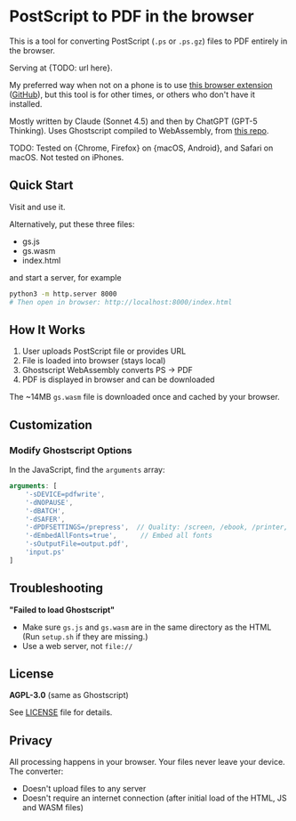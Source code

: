 # PostScript to PDF in the browser

This is a tool for converting PostScript (`.ps` or `.ps.gz`) files to PDF entirely in the browser.

Serving at {TODO: url here}.

My preferred way when not on a phone is to use [this browser extension](https://chromewebstore.google.com/detail/postscript-viewer/ebpiondkhkldijolgmhfenknngkkjola) ([GitHub](https://github.com/ochachacha/ps-wasm)), but this tool is for other times, or others who don't have it installed.

Mostly written by Claude (Sonnet 4.5) and then by ChatGPT (GPT-5 Thinking). Uses Ghostscript compiled to WebAssembly, from [this repo](https://github.com/laurentmmeyer/ghostscript-pdf-compress.wasm).

TODO: Tested on {Chrome, Firefox} on {macOS, Android}, and Safari on macOS. Not tested on iPhones.

## Quick Start

Visit <url> and use it.

Alternatively, put these three files:

- gs.js
- gs.wasm
- index.html

and start a server, for example

```bash
python3 -m http.server 8000
# Then open in browser: http://localhost:8000/index.html
```

## How It Works

1. User uploads PostScript file or provides URL
2. File is loaded into browser (stays local)
3. Ghostscript WebAssembly converts PS → PDF
4. PDF is displayed in browser and can be downloaded

The ~14MB `gs.wasm` file is downloaded once and cached by your browser.

## Customization

### Modify Ghostscript Options

In the JavaScript, find the `arguments` array:

```javascript
arguments: [
    '-sDEVICE=pdfwrite',
    '-dNOPAUSE',
    '-dBATCH',
    '-dSAFER',
    '-dPDFSETTINGS=/prepress',  // Quality: /screen, /ebook, /printer, /prepress
    '-dEmbedAllFonts=true',      // Embed all fonts
    '-sOutputFile=output.pdf',
    'input.ps'
]
```

## Troubleshooting

**"Failed to load Ghostscript"**
- Make sure `gs.js` and `gs.wasm` are in the same directory as the HTML (Run `setup.sh` if they are missing.)
- Use a web server, not `file://`

## License

**AGPL-3.0** (same as Ghostscript)

See [LICENSE](LICENSE) file for details.

## Privacy

All processing happens in your browser. Your files never leave your device. The converter:
- Doesn't upload files to any server
- Doesn't require an internet connection (after initial load of the HTML, JS and WASM files)
